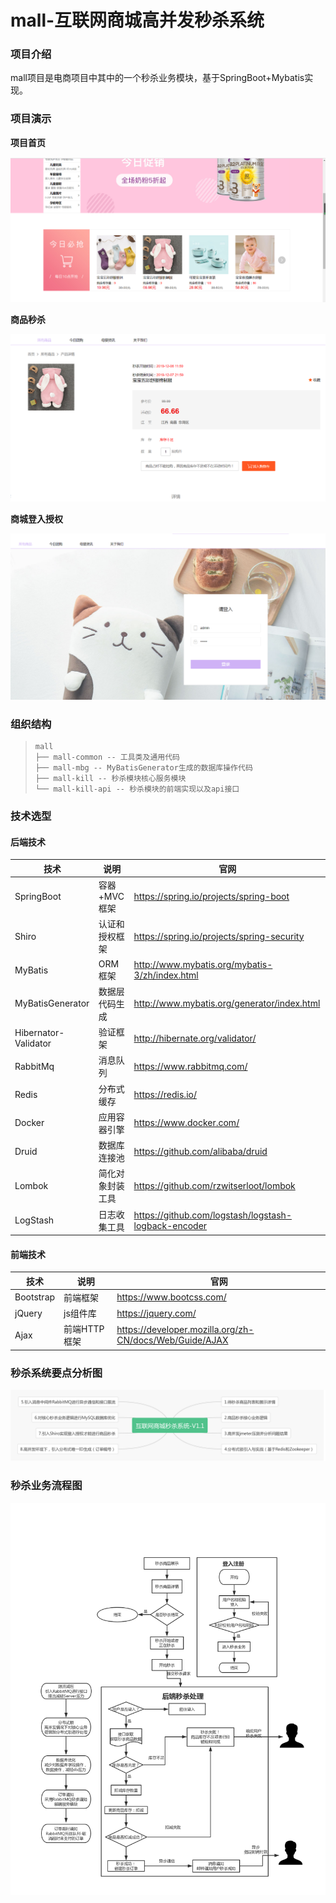 # mall-互联网商城高并发秒杀系统
### 项目介绍
mall项目是电商项目中其中的一个秒杀业务模块，基于SpringBoot+Mybatis实现。
### 项目演示

**项目首页**

![](./doc/images/首页.png)

**商品秒杀**

![](./doc/images/商品秒杀.png)

**商城登入授权**

![](./doc/images/登入授权.png)

### 组织结构

> ```
> mall
> ├── mall-common -- 工具类及通用代码
> ├── mall-mbg -- MyBatisGenerator生成的数据库操作代码
> ├── mall-kill -- 秒杀模块核心服务模块
> └── mall-kill-api -- 秒杀模块的前端实现以及api接口
> ```

### 技术选型

#### 后端技术

| 技术                 | 说明             | 官网                                                 |
| -------------------- | ---------------- | ---------------------------------------------------- |
| SpringBoot           | 容器+MVC框架     | https://spring.io/projects/spring-boot               |
| Shiro                | 认证和授权框架   | https://spring.io/projects/spring-security           |
| MyBatis              | ORM框架          | http://www.mybatis.org/mybatis-3/zh/index.html       |
| MyBatisGenerator     | 数据层代码生成   | http://www.mybatis.org/generator/index.html          |
| Hibernator-Validator | 验证框架         | http://hibernate.org/validator/                      |
| RabbitMq             | 消息队列         | https://www.rabbitmq.com/                            |
| Redis                | 分布式缓存       | https://redis.io/                                    |
| Docker               | 应用容器引擎     | https://www.docker.com/                              |
| Druid                | 数据库连接池     | https://github.com/alibaba/druid                     |
| Lombok               | 简化对象封装工具 | https://github.com/rzwitserloot/lombok               |
| LogStash             | 日志收集工具     | https://github.com/logstash/logstash-logback-encoder |

#### 前端技术

| 技术      | 说明         | 官网                                                    |
| --------- | ------------ | ------------------------------------------------------- |
| Bootstrap | 前端框架     | https://www.bootcss.com/                                |
| jQuery    | js组件库     | https://jquery.com/                                     |
| Ajax      | 前端HTTP框架 | https://developer.mozilla.org/zh-CN/docs/Web/Guide/AJAX |

### 秒杀系统要点分析图

![](./doc/images/互联网商城秒杀系统.jpg)



### 秒杀业务流程图

![](./doc/images/秒杀业务流程.jpg)



